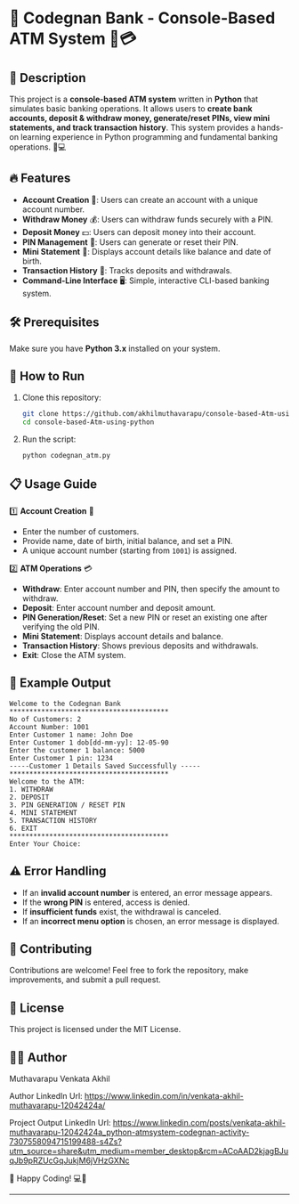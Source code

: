 
# 🚀 Codegnan Bank - Console-Based ATM System 🏦💳  

## 📜 Description  
This project is a **console-based ATM system** written in **Python** that simulates basic banking operations. It allows users to **create bank accounts, deposit & withdraw money, generate/reset PINs, view mini statements, and track transaction history**. This system provides a hands-on learning experience in Python programming and fundamental banking operations. 🎯💻  

## 🔥 Features  
- **Account Creation** 🏦: Users can create an account with a unique account number.  
- **Withdraw Money** 💰: Users can withdraw funds securely with a PIN.  
- **Deposit Money** 💵: Users can deposit money into their account.  
- **PIN Management** 🔑: Users can generate or reset their PIN.  
- **Mini Statement** 📄: Displays account details like balance and date of birth.  
- **Transaction History** 🔄: Tracks deposits and withdrawals.  
- **Command-Line Interface** 🖥️: Simple, interactive CLI-based banking system.  

## 🛠️ Prerequisites  
Make sure you have **Python 3.x** installed on your system.  

## 🚀 How to Run  
1. Clone this repository:  
   ```bash
   git clone https://github.com/akhilmuthavarapu/console-based-Atm-using-python.git
   cd console-based-Atm-using-python
   ```  
2. Run the script:  
   ```bash
   python codegnan_atm.py
   ```  

## 📋 Usage Guide  
1️⃣ **Account Creation** 🏦  
   - Enter the number of customers.  
   - Provide name, date of birth, initial balance, and set a PIN.  
   - A unique account number (starting from `1001`) is assigned.  

2️⃣ **ATM Operations** 💳  
   - **Withdraw**: Enter account number and PIN, then specify the amount to withdraw.  
   - **Deposit**: Enter account number and deposit amount.  
   - **PIN Generation/Reset**: Set a new PIN or reset an existing one after verifying the old PIN.  
   - **Mini Statement**: Displays account details and balance.  
   - **Transaction History**: Shows previous deposits and withdrawals.  
   - **Exit**: Close the ATM system.  

## 📌 Example Output  
```
Welcome to the Codegnan Bank  
****************************************
No of Customers: 2
Account Number: 1001
Enter Customer 1 name: John Doe
Enter Customer 1 dob[dd-mm-yy]: 12-05-90
Enter the customer 1 balance: 5000
Enter Customer 1 pin: 1234
-----Customer 1 Details Saved Successfully -----
****************************************
Welcome to the ATM:
1. WITHDRAW
2. DEPOSIT
3. PIN GENERATION / RESET PIN
4. MINI STATEMENT
5. TRANSACTION HISTORY
6. EXIT
****************************************
Enter Your Choice:
```  

## ⚠️ Error Handling  
- If an **invalid account number** is entered, an error message appears.  
- If the **wrong PIN** is entered, access is denied.  
- If **insufficient funds** exist, the withdrawal is canceled.  
- If an **incorrect menu option** is chosen, an error message is displayed.  

## 🤝 Contributing  
Contributions are welcome! Feel free to fork the repository, make improvements, and submit a pull request.  

## 📜 License  
This project is licensed under the MIT License.  

## 🧑‍🎓 Author
Muthavarapu Venkata Akhil

Author LinkedIn Url: https://www.linkedin.com/in/venkata-akhil-muthavarapu-12042424a/

Project Output LinkedIn Url: https://www.linkedin.com/posts/venkata-akhil-muthavarapu-12042424a_python-atmsystem-codegnan-activity-7307558094715199488-s4Zs?utm_source=share&utm_medium=member_desktop&rcm=ACoAAD2kjagBJuqJb9pRZUcGqJukjM6jVHzGXNc

🚀 Happy Coding! 💻🎉  

---

